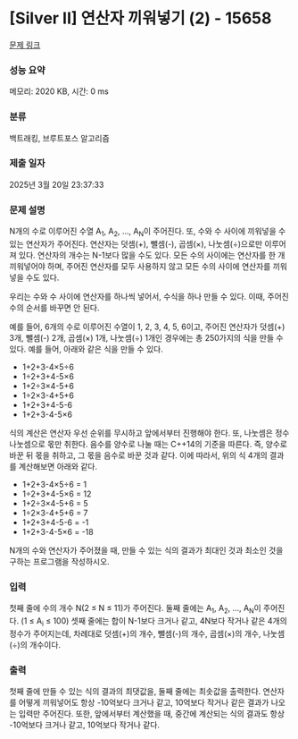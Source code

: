 # [Silver II] 연산자 끼워넣기 (2) - 15658 

[문제 링크](https://www.acmicpc.net/problem/15658) 

### 성능 요약

메모리: 2020 KB, 시간: 0 ms

### 분류

백트래킹, 브루트포스 알고리즘

### 제출 일자

2025년 3월 20일 23:37:33

### 문제 설명

<p>N개의 수로 이루어진 수열 A<sub>1</sub>, A<sub>2</sub>, ..., A<sub>N</sub>이 주어진다. 또, 수와 수 사이에 끼워넣을 수 있는 연산자가 주어진다. 연산자는 덧셈(+), 뺄셈(-), 곱셈(×), 나눗셈(÷)으로만 이루어져 있다. 연산자의 개수는 N-1보다 많을 수도 있다. 모든 수의 사이에는 연산자를 한 개 끼워넣어야 하며, 주어진 연산자를 모두 사용하지 않고 모든 수의 사이에 연산자를 끼워넣을 수도 있다.</p>

<p>우리는 수와 수 사이에 연산자를 하나씩 넣어서, 수식을 하나 만들 수 있다. 이때, 주어진 수의 순서를 바꾸면 안 된다.</p>

<p>예를 들어, 6개의 수로 이루어진 수열이 1, 2, 3, 4, 5, 6이고, 주어진 연산자가 덧셈(+) 3개, 뺄셈(-) 2개, 곱셈(×) 1개, 나눗셈(÷) 1개인 경우에는 총 250가지의 식을 만들 수 있다. 예를 들어, 아래와 같은 식을 만들 수 있다.</p>

<ul>
	<li>1+2+3-4×5÷6</li>
	<li>1÷2+3+4-5×6</li>
	<li>1+2÷3×4-5+6</li>
	<li>1÷2×3-4+5+6</li>
	<li>1+2+3+4-5-6</li>
	<li>1+2+3-4-5×6</li>
</ul>

<p>식의 계산은 연산자 우선 순위를 무시하고 앞에서부터 진행해야 한다. 또, 나눗셈은 정수 나눗셈으로 몫만 취한다. 음수를 양수로 나눌 때는 C++14의 기준을 따른다. 즉, 양수로 바꾼 뒤 몫을 취하고, 그 몫을 음수로 바꾼 것과 같다. 이에 따라서, 위의 식 4개의 결과를 계산해보면 아래와 같다.</p>

<ul>
	<li>1+2+3-4×5÷6 = 1</li>
	<li>1÷2+3+4-5×6 = 12</li>
	<li>1+2÷3×4-5+6 = 5</li>
	<li>1÷2×3-4+5+6 = 7</li>
	<li>1+2+3+4-5-6 = -1</li>
	<li>1+2+3-4-5×6 = -18</li>
</ul>

<p>N개의 수와 연산자가 주어졌을 때, 만들 수 있는 식의 결과가 최대인 것과 최소인 것을 구하는 프로그램을 작성하시오.</p>

### 입력 

 <p>첫째 줄에 수의 개수 N(2 ≤ N ≤ 11)가 주어진다. 둘째 줄에는 A<sub>1</sub>, A<sub>2</sub>, ..., A<sub>N</sub>이 주어진다. (1 ≤ A<sub>i</sub> ≤ 100) 셋째 줄에는 합이 N-1보다 크거나 같고, 4N보다 작거나 같은 4개의 정수가 주어지는데, 차례대로 덧셈(+)의 개수, 뺄셈(-)의 개수, 곱셈(×)의 개수, 나눗셈(÷)의 개수이다. </p>

### 출력 

 <p>첫째 줄에 만들 수 있는 식의 결과의 최댓값을, 둘째 줄에는 최솟값을 출력한다. 연산자를 어떻게 끼워넣어도 항상 -10억보다 크거나 같고, 10억보다 작거나 같은 결과가 나오는 입력만 주어진다. 또한, 앞에서부터 계산했을 때, 중간에 계산되는 식의 결과도 항상 -10억보다 크거나 같고, 10억보다 작거나 같다.</p>

